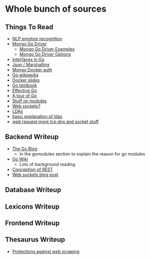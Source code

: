 # Whole bunch of sources

## Things To Read

- [NLP emotion recognition](https://medium.com/neuronio/from-sentiment-analysis-to-emotion-recognition-a-nlp-story-bcc9d6ff61ae)
- [Mongo Go Driver](https://godoc.org/go.mongodb.org/mongo-driver/mongo)
  - [Mongo Go Driver Examples](https://github.com/mongodb/mongo-go-driver/blob/master/examples/documentation_examples/examples.go)
  - [Mongo Go Driver Options](https://godoc.org/go.mongodb.org/mongo-driver/mongo/options)
- [Interfaces in Go](https://medium.com/golangspec/interfaces-in-go-part-i-4ae53a97479c)
- [Json / Marshalling](https://golang.org/pkg/encoding/json/#Marshal)
- [Mongo Docker auth](https://github.com/docker-library/mongo/tree/master/4.2)
- [Go wikipedia](https://en.wikipedia.org/wiki/Go_(programming_language))
- [Docker slides](https://www.slideshare.net/jpetazzo/docker-and-go-why-did-we-decide-to-write-docker-in-go)
- [Go textbook](http://www.golang-book.com/books/intro)
- [Effective Go](https://golang.org/doc/effective_go.html)
- [A tour of Go](https://tour.golang.org/list)
- [Stuff on modules](https://ukiahsmith.com/blog/a-gentle-introduction-to-golang-modules/)
- [Web sockets?](https://www.educba.com/websocket-vs-rest/)
- [LDAs](https://towardsdatascience.com/light-on-math-machine-learning-intuitive-guide-to-latent-dirichlet-allocation-437c81220158)
- [basic explanation of ldas](https://medium.com/@lettier/how-does-lda-work-ill-explain-using-emoji-108abf40fa7d)
- [web request more tcp dns and socket stuff](https://robrich.org/slides/anatomy_of_a_web_request)

## Backend Writeup

- [The Go Blog](https://blog.golang.org/using-go-modules)
  - In the gomodules section to explain the reason for go modules
- [Go Wiki](https://github.com/golang/go/wiki/Modules)
  - Lots of background reading
- [Conception of REST](https://www.ics.uci.edu/~fielding/pubs/dissertation/rest_arch_style.htm)
- [Web sockets blog post](https://medium.com/platform-engineer/web-api-design-35df8167460)

## Database Writeup


## Lexicons Writeup

## Frontend Writeup

## Thesaurus Writeup

- [Protections against web scraping](https://github.com/JonasCz/How-To-Prevent-Scraping/blob/master/README.md)